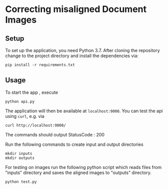 # Correcting misaligned Document Images

## Setup

To set up the application, you need Python 3.7. After cloning the repository change to the project directory and install the dependencies via:

```
pip install -r requirements.txt

```

## Usage

To start the app , execute

```
python api.py

```

The application will then be available at `localhost:9000`. You can test the api using `curl`, e.g. via

```
curl http://localhost:9000/

```

The commands should output StatusCode : 200

Run the following commands to create input and output directories

```
mkdir inputs
mkdir outputs

```

For testing on images run the following python script which reads files from "inputs" directory and saves the aligned images to "outputs" directory.

```
python test.py

```